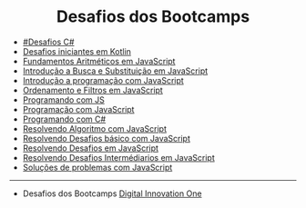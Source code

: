 <h1 align="center"> Desafios dos Bootcamps </h1>

* [#Desafios C#](./Desafios%20C%23/)
* [Desafios iniciantes em Kotlin](./Desafios%20iniciantes%20em%20Kotlin/)
* [Fundamentos Aritméticos em JavaScript](./Fundamentos%20aritmeticos%20em%20JavaScript/)
* [Introdução a Busca e Substituição em JavaScript](./Introdu%C3%A7%C3%A3o%20a%20Busca%20e%20Substitui%C3%A7%C3%A3o%20em%20JavaScript/)
* [Introdução a programação com JavaScript](./Introdu%C3%A7%C3%A3o%20a%20Programa%C3%A7%C3%A3o%20com%20JavaScript/)
* [Ordenamento e Filtros em JavaScript](./Ordenamento%20e%20Filtros%20em%20JavaScript/)
* [Programando com JS](./Programando%20com%20JS/)
* [Programação com JavaScript](./Programando%20com%20JavaScript/)
* [Programando com C#](./Programando%20em%20C%23/)
* [Resolvendo Algoritmo com JavaScript](./Resolvendo%20Algoritmo%20com%20JavaScript/)
* [Resolvendo Desafios básico com JavaScript](./Resolvendo%20Desafios%20B%C3%A1sico%20em%20JavaScript/)
* [Resolvendo Desafios em JavaScript](./Resolvendo%20desafios%20em%20JavaScript/)
* [Resolvendo Desafios Intermédiarios em JavaScript](./Resolvendo%20Desafios%20Intermedi%C3%A1rios%20em%20JavaScript/)
* [Soluções de problemas com JavaScript](./Solu%C3%A7%C3%A3o%20de%20Problemas%20com%20JavaScript/)

<hr />

- Desafios dos Bootcamps [Digital Innovation One](https://web.digitalinnovation.one/home "Digital Innovation One")